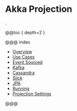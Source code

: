 # Akka Projection

.

@@toc { depth=2 }

@@@ index

* [Overview](overview.md)
* [Use Cases](use-cases.md)
* [Event Sourced](eventsourced.md)
* [Kafka](kafka.md)
* [Cassandra](cassandra.md)
* [Slick](slick.md)
* [JPA](jpa.md)
* [Running](running.md)
* [Projection Settings](projection-settings.md)

@@@
